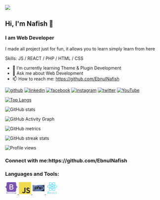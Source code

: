 ![](https://scontent.fdac33-1.fna.fbcdn.net/v/t39.30808-6/270230248_621045595830978_5971830335723681491_n.jpg?_nc_cat=107&ccb=1-5&_nc_sid=730e14&_nc_ohc=rHyqsbRYrQ4AX84GnA2&tn=D5qS9lBAzf2SSkEQ&_nc_ht=scontent.fdac33-1.fna&oh=00_AT-ZAzAzMlC0ASzqFU3XoWa5-bXJXdbdlRmTGMbrI8-3xA&oe=6218FE2D)


## Hi, I'm Nafish 👋
### I am Web Developer
I made all project just for fun, it allows you to learn simply learn from here 

Skills:  JS / REACT / PHP / HTML / CSS

- 🌱 I’m currently learning Theme & Plugin Development 
- 💬 Ask me about Web Development 
- 📫 How to reach me: https://github.com/EbnulNafish 


[<img src='https://cdn.jsdelivr.net/npm/simple-icons@3.0.1/icons/github.svg' alt='github' height='40'>](https://github.com/EbnulNafish)  [<img src='https://cdn.jsdelivr.net/npm/simple-icons@3.0.1/icons/linkedin.svg' alt='linkedin' height='40'>](https://www.linkedin.com/in/EbnulNafish/)  [<img src='https://cdn.jsdelivr.net/npm/simple-icons@3.0.1/icons/facebook.svg' alt='facebook' height='40'>](https://www.facebook.com/EbnulNafish)  [<img src='https://cdn.jsdelivr.net/npm/simple-icons@3.0.1/icons/instagram.svg' alt='instagram' height='40'>](https://www.instagram.com/EbnulNafish/)  [<img src='https://cdn.jsdelivr.net/npm/simple-icons@3.0.1/icons/twitter.svg' alt='twitter' height='40'>](https://twitter.com/EbnulNafish)  [<img src='https://cdn.jsdelivr.net/npm/simple-icons@3.0.1/icons/youtube.svg' alt='YouTube' height='40'>](https://www.youtube.com/channel/EbnulNafish)  

[![Top Langs](https://github-readme-stats.vercel.app/api/top-langs/?username=EbnulNafish)](https://github.com/anuraghazra/github-readme-stats)

![GitHub stats](https://github-readme-stats.vercel.app/api?username=EbnulNafish&show_icons=true)  

![GitHub Activity Graph](https://activity-graph.herokuapp.com/graph?username=EbnulNafish)  

![GitHub metrics](https://metrics.lecoq.io/EbnulNafish)  

![GitHub streak stats](https://github-readme-streak-stats.herokuapp.com/?user=EbnulNafish)  

![Profile views](https://gpvc.arturio.dev/EbnulNafish)  





<h3 align="left">Connect with me:https://github.com/EbnulNafish</h3>
<p align="left">
</p>

<h3 align="left">Languages and Tools:</h3>
<p align="left"> <a href="https://getbootstrap.com" target="_blank" rel="noreferrer"> <img src="https://raw.githubusercontent.com/devicons/devicon/master/icons/bootstrap/bootstrap-plain-wordmark.svg" alt="bootstrap" width="40" height="40"/> </a> <a href="https://developer.mozilla.org/en-US/docs/Web/JavaScript" target="_blank" rel="noreferrer"> <img src="https://raw.githubusercontent.com/devicons/devicon/master/icons/javascript/javascript-original.svg" alt="javascript" width="40" height="40"/> </a> <a href="https://www.php.net" target="_blank" rel="noreferrer"> <img src="https://raw.githubusercontent.com/devicons/devicon/master/icons/php/php-original.svg" alt="php" width="40" height="40"/> </a> <a href="https://reactjs.org/" target="_blank" rel="noreferrer"> <img src="https://raw.githubusercontent.com/devicons/devicon/master/icons/react/react-original-wordmark.svg" alt="react" width="40" height="40"/> </a> </p>
